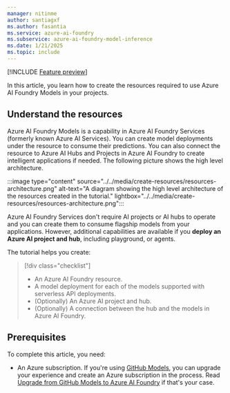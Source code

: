 ```yaml
---
manager: nitinme
author: santiagxf
ms.author: fasantia 
ms.service: azure-ai-foundry
ms.subservice: azure-ai-foundry-model-inference
ms.date: 1/21/2025
ms.topic: include
---
```


[!INCLUDE [Feature preview](../../../includes/feature-preview.md)]

In this article, you learn how to create the resources required to use Azure AI Foundry Models in your projects.

## Understand the resources

Azure AI Foundry Models is a capability in Azure AI Foundry Services (formerly known Azure AI Services). You can create model deployments under the resource to consume their predictions. You can also connect the resource to Azure AI Hubs and Projects in Azure AI Foundry to create intelligent applications if needed. The following picture shows the high level architecture.

:::image type="content" source="../../media/create-resources/resources-architecture.png" alt-text="A diagram showing the high level architecture of the resources created in the tutorial." lightbox="../../media/create-resources/resources-architecture.png":::

Azure AI Foundry Services don't require AI projects or AI hubs to operate and you can create them to consume flagship models from your applications. However, additional capabilities are available if you **deploy an Azure AI project and hub**, including playground, or agents.

The tutorial helps you create:

> [!div class="checklist"]
> * An Azure AI Foundry resource.
> * A model deployment for each of the models supported with serverless API deployments.
> * (Optionally) An Azure AI project and hub.
> * (Optionally) A connection between the hub and the models in Azure AI Foundry.

## Prerequisites

To complete this article, you need:

* An Azure subscription. If you're using [GitHub Models](https://docs.github.com/en/github-models/), you can upgrade your experience and create an Azure subscription in the process. Read [Upgrade from GitHub Models to Azure AI Foundry](../../how-to/quickstart-github-models.md) if that's your case.